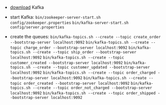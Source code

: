 - [download](https://kafka.apache.org/downloads) Kafka

- start Kafka:
  `bin/zookeeper-server-start.sh config/zookeeper.properties`
  `bin/kafka-server-start.sh config/server.properties`

- create the queues:
  `bin/kafka-topics.sh --create --topic create_order --bootstrap-server localhost:9092`
  `bin/kafka-topics.sh --create --topic charge_order --bootstrap-server localhost:9092`
  `bin/kafka-topics.sh --create --topic ship_order --bootstrap-server localhost:9092`
  `bin/kafka-topics.sh --create --topic customer_created --bootstrap-server localhost:9092`
  `bin/kafka-topics.sh --create --topic customer_updated --bootstrap-server localhost:9092`
  `bin/kafka-topics.sh --create --topic order_charged --bootstrap-server localhost:9092`
  `bin/kafka-topics.sh --create --topic order_created --bootstrap-server localhost:9092`
  `bin/kafka-topics.sh --create --topic order_not_charged --bootstrap-server localhost:9092`
  `bin/kafka-topics.sh --create --topic order_shipped --bootstrap-server localhost:9092`